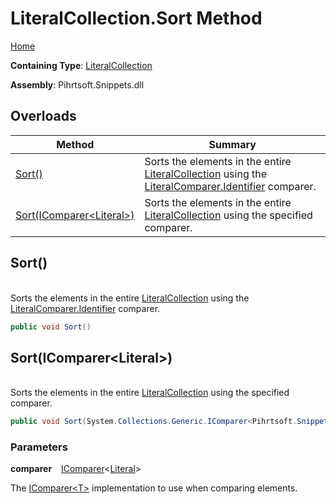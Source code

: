 # LiteralCollection\.Sort Method

[Home](../../../../README.md)

**Containing Type**: [LiteralCollection](../README.md)

**Assembly**: Pihrtsoft\.Snippets\.dll

## Overloads

| Method | Summary |
| ------ | ------- |
| [Sort()](#Pihrtsoft_Snippets_LiteralCollection_Sort) | Sorts the elements in the entire [LiteralCollection](../README.md) using the [LiteralComparer.Identifier](../../Comparers/LiteralComparer/Identifier/README.md) comparer\. |
| [Sort(IComparer\<Literal>)](#Pihrtsoft_Snippets_LiteralCollection_Sort_System_Collections_Generic_IComparer_Pihrtsoft_Snippets_Literal__) | Sorts the elements in the entire [LiteralCollection](../README.md) using the specified comparer\. |

## Sort\(\) <a name="Pihrtsoft_Snippets_LiteralCollection_Sort"></a>

\
Sorts the elements in the entire [LiteralCollection](../README.md) using the [LiteralComparer.Identifier](../../Comparers/LiteralComparer/Identifier/README.md) comparer\.

```csharp
public void Sort()
```

## Sort\(IComparer\<Literal>\) <a name="Pihrtsoft_Snippets_LiteralCollection_Sort_System_Collections_Generic_IComparer_Pihrtsoft_Snippets_Literal__"></a>

\
Sorts the elements in the entire [LiteralCollection](../README.md) using the specified comparer\.

```csharp
public void Sort(System.Collections.Generic.IComparer<Pihrtsoft.Snippets.Literal> comparer)
```

### Parameters

**comparer** &ensp; [IComparer](https://docs.microsoft.com/en-us/dotnet/api/system.collections.generic.icomparer-1)\<[Literal](../../Literal/README.md)>

The [IComparer\<T>](https://docs.microsoft.com/en-us/dotnet/api/system.collections.generic.icomparer-1) implementation to use when comparing elements\.